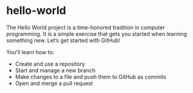 # hello-world
The Hello World project is a time-honored tradition in computer programming. It is a simple exercise that gets you started when learning something new. Let’s get started with GitHub!

You'll learn how to:
  * Create and use a repository
  * Start and manage a new branch
  * Make changes to a file and push them to GitHub as commits
  * Open and merge a pull request
